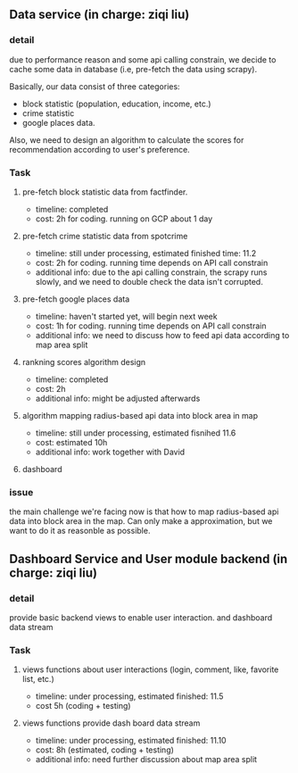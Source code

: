 ## Data service (in charge: ziqi liu)
### detail
due to performance reason and some api calling constrain, we decide to cache some data in database (i.e, pre-fetch the data using scrapy).

Basically, our data consist of three categories: 

* block statistic (population, education, income, etc.)
* crime statistic
* google places data.

Also, we need to design an algorithm to calculate the scores for recommendation according to user's preference.

### Task

1. pre-fetch block statistic data from factfinder.

	- timeline: completed
	- cost: 2h for coding. running on GCP about 1 day

2. pre-fetch crime statistic data from spotcrime

	- timeline: still under processing, estimated finished time: 11.2
	- cost: 2h for coding. running time depends on API call constrain
	- additional info: due to the api calling constrain, the scrapy runs slowly, and we need to double check the data isn't corrupted.

3. pre-fetch google places data

	- timeline: haven't started yet, will begin next week
	- cost: 1h for coding. running time depends on API call constrain
	- additional info: we need to discuss how to feed api data according to map area split

	
4. rankning scores algorithm design

	-  timeline: completed
	-  cost: 2h
	-  additional info: might be adjusted afterwards

5. algorithm mapping radius-based api data into block area in map

	- timeline: still under processing, estimated fisnihed 11.6
	- cost: estimated 10h
	- additional info: work together with David

6. dashboard

### issue
the main challenge we're facing now is that how to map radius-based api data into block area in the map. Can only make a approximation, but we want to do it as reasonble as possible.

## Dashboard Service and User module backend (in charge: ziqi liu)

### detail

provide basic backend views to enable user interaction. and dashboard data stream

### Task
1. views functions about user interactions (login, comment, like, favorite list, etc.)

	- timeline: under processing, estimated finished: 11.5
	- cost 5h (coding + testing)

2. views functions provide dash board data stream

	- timeline: under processing, estimated finished: 11.10
	- cost: 8h (estimated, coding + testing)
	- additional info: need further discussion about map area split


